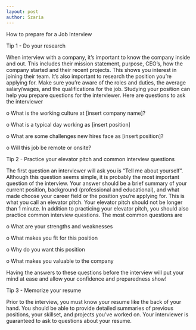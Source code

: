```yaml
---
layout: post
author: Szaria
---
```

How to prepare for a Job Interview

Tip 1 - Do your research

When interview with a company, it’s important to know the company inside and out. This includes their mission statement, purpose, CEO’s, how the company started and their recent projects. This shows you interest in joining their team. It’s also important to research the position you’re applying for. Make sure  you’re aware of the roles and duties, the average salary/wages, and the qualifications for the job. Studying your position can help you prepare questions for the interviewer. Here are questions to ask the interviewer

o	What is the working culture at [insert company name]?

o	What is a typical day working as [insert position]

o	What are some challenges new hires face as [insert position]?

o	Will this job be remote or onsite?

Tip 2 - Practice your elevator pitch and common interview questions

The first question an interviewer will ask you is “Tell me about yourself”. Although this question seems simple, it is probably the most important question of the interview. Your answer should be a brief summary of your current position, background (professional and educational), and what made choose your career field or the position you’re applying for. This is what you call an elevator pitch. Your elevator pitch should not be longer than 1 minute.  In addition to practicing your elevator pitch, you should also practice common interview questions. The most common questions are

o	What are your strengths and weaknesses

o	What makes you fit for this position

o	Why do you want this position

o	What makes you valuable to the company

Having the answers to these questions before the interview will put your mind at ease and allow your confidence and preparedness show! 

Tip 3 - Memorize your resume 

Prior to the interview, you must know your resume like the back of your hand. You should be able to provide detailed summaries of previous positions, your skillset, and projects you’ve worked on. Your interviewer is guaranteed to ask to questions about your resume. 